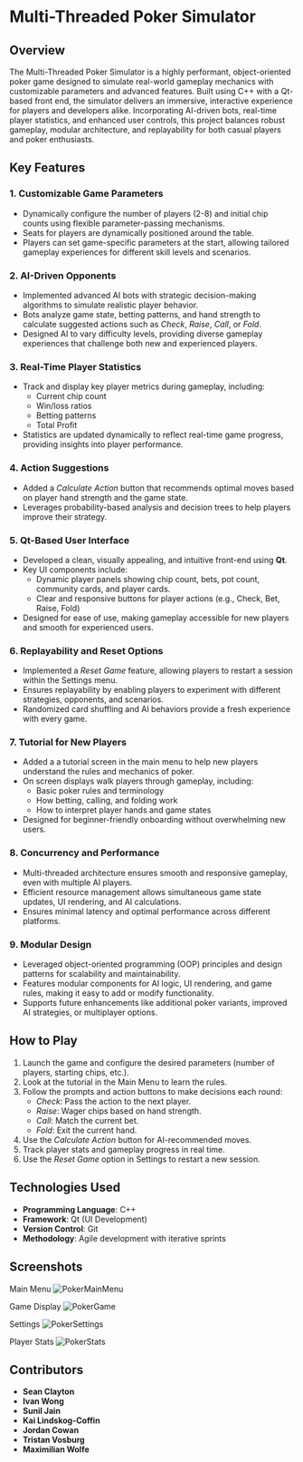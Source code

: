 # Multi-Threaded Poker Simulator

## Overview
The Multi-Threaded Poker Simulator is a highly performant, object-oriented poker game designed to simulate real-world gameplay mechanics with customizable parameters and advanced features. Built using C++ with a Qt-based front end, the simulator delivers an immersive, interactive experience for players and developers alike. Incorporating AI-driven bots, real-time player statistics, and enhanced user controls, this project balances robust gameplay, modular architecture, and replayability for both casual players and poker enthusiasts.

## Key Features

### 1. **Customizable Game Parameters**
- Dynamically configure the number of players (2-8) and initial chip counts using flexible parameter-passing mechanisms.
- Seats for players are dynamically positioned around the table.
- Players can set game-specific parameters at the start, allowing tailored gameplay experiences for different skill levels and scenarios.

### 2. **AI-Driven Opponents**
- Implemented advanced AI bots with strategic decision-making algorithms to simulate realistic player behavior.
- Bots analyze game state, betting patterns, and hand strength to calculate suggested actions such as *Check*, *Raise*, *Call*, or *Fold*.
- Designed AI to vary difficulty levels, providing diverse gameplay experiences that challenge both new and experienced players.

### 3. **Real-Time Player Statistics**
- Track and display key player metrics during gameplay, including:
  - Current chip count
  - Win/loss ratios
  - Betting patterns
  - Total Profit
- Statistics are updated dynamically to reflect real-time game progress, providing insights into player performance.

### 4. **Action Suggestions**
- Added a *Calculate Action* button that recommends optimal moves based on player hand strength and the game state.
- Leverages probability-based analysis and decision trees to help players improve their strategy.

### 5. **Qt-Based User Interface**
- Developed a clean, visually appealing, and intuitive front-end using **Qt**.
- Key UI components include:
  - Dynamic player panels showing chip count, bets, pot count, community cards, and player cards.
  - Clear and responsive buttons for player actions (e.g., Check, Bet, Raise, Fold)
- Designed for ease of use, making gameplay accessible for new players and smooth for experienced users.

### 6. **Replayability and Reset Options**
- Implemented a *Reset Game* feature, allowing players to restart a session within the Settings menu.
- Ensures replayability by enabling players to experiment with different strategies, opponents, and scenarios.
- Randomized card shuffling and AI behaviors provide a fresh experience with every game.

### 7. **Tutorial for New Players**
- Added a a tutorial screen in the main menu to help new players understand the rules and mechanics of poker.
- On screen displays walk players through gameplay, including:
  - Basic poker rules and terminology
  - How betting, calling, and folding work
  - How to interpret player hands and game states
- Designed for beginner-friendly onboarding without overwhelming new users.

### 8. **Concurrency and Performance**
- Multi-threaded architecture ensures smooth and responsive gameplay, even with multiple AI players.
- Efficient resource management allows simultaneous game state updates, UI rendering, and AI calculations.
- Ensures minimal latency and optimal performance across different platforms.

### 9. **Modular Design**
- Leveraged object-oriented programming (OOP) principles and design patterns for scalability and maintainability.
- Features modular components for AI logic, UI rendering, and game rules, making it easy to add or modify functionality.
- Supports future enhancements like additional poker variants, improved AI strategies, or multiplayer options.


## How to Play
1. Launch the game and configure the desired parameters (number of players, starting chips, etc.).
2. Look at the tutorial in the Main Menu to learn the rules.
3. Follow the prompts and action buttons to make decisions each round:
   - *Check*: Pass the action to the next player.
   - *Raise*: Wager chips based on hand strength.
   - *Call*: Match the current bet.
   - *Fold*: Exit the current hand.
4. Use the *Calculate Action* button for AI-recommended moves.
5. Track player stats and gameplay progress in real time.
6. Use the *Reset Game* option in Settings to restart a new session.

## Technologies Used
- **Programming Language**: C++
- **Framework**: Qt (UI Development)
- **Version Control**: Git
- **Methodology**: Agile development with iterative sprints

## Screenshots

Main Menu
![PokerMainMenu](https://github.com/user-attachments/assets/fcac30c5-c036-42eb-b127-d0842d15c4e3)

Game Display
![PokerGame](https://github.com/user-attachments/assets/0b460b17-e793-4aee-8713-9211b39957ae)

Settings
![PokerSettings](https://github.com/user-attachments/assets/b74594f6-4441-4beb-9efe-f99aef177947)

Player Stats
![PokerStats](https://github.com/user-attachments/assets/c5d90093-2bed-4791-8fc8-0767c815e273)


## Contributors
- **Sean Clayton**
- **Ivan Wong**
- **Sunil Jain**
- **Kai Lindskog-Coffin**
- **Jordan Cowan**
- **Tristan Vosburg**
- **Maximilian Wolfe**